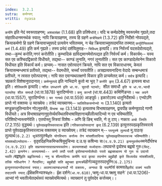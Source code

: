```yaml
---
index:  3.2.1
sutra:  कर्मण्यण्
vritti:  nyasa
---
```


`कर्यणि` इति नेदं स्वरूपग्रहणम्; `अशब्दसंज्ञा` (1.1.68) इति प्रतिषेधात्। यदि च कर्मप्रदेशेषु स्वरूपमेव गृह्यते,तदा संज्ञाविधानमनर्थकं स्यात्; नापि क्रियाग्रहणम्, तस्य हि ग्रहणे `कर्त्रभिप्राये` (1.3.72) इति निर्देशो नोपपद्यते, क्रियाकर्मणो हि ग्रहणे क्रियावाच्युपपदे प्रत्ययेन भवितव्यम्, न चेह क्रियावाच्युपपदमस्ति तस्मात् `कर्त्तुरीप्सिततमं कर्म` (1.4.49) इति कर्म गृह्यते। तस्य प्रभेदं दर्शयितुमाह-- `त्रिविधम्` इत्यादि। तत्र निर्वर्त्त्यं यदसदेवोत्पद्यते, तथा--कुम्भं करोति,नगरं करोतीति। कुम्भादिकं ह्यविद्यमानमेवोत्पद्यत इति निर्वर्त्त्यं कर्म। विकार्यम्-- यस्य सत एव कश्चिदद्विकारो विधीयते, तद्यथा-- काण्डं लुनाति, नगरं लुनातीति। सत एव काण्डादेर्लवनेन विकारो विधीयत इति विकार्यं कर्म। प्राप्यम्-- नासत एवोत्पादनं क्रियते, नापि सत एव विकाराधानम्, केवलं क्रियासम्बन्धमात्रं प्रतीयते, तद्यथा-- वेदमधीते, चर्च्चां परयतीति। अत्रह्यव्ययनादिना वेदादेः सम्बन्धमात्रं प्रतीयते, न त्वसत एवोत्पादनम्। नापि सत एवान्यथालक्षणो विकार इति प्राप्यमेतत् कर्म। `सर्वत्र` इत्यादि। त्रप्रकारे विशेषानुपादानात्। `कर्मण्युपपदे` इति नाभिदाने कुतो मा भूत् ? `कर्त्तरि कृत्` (3.4.67) इत्यस्य बाधा इति।
`शीलिकामि` इत्यादि। `प्शील उपधारणे इति धा.पा. चुरादौ पठ्यते; `शील समाधौ` इति च धा.पा.भ्वादौ पठ्यतेफ् शील समाधौ` (धा.पा.1878) चुरादिर्ण्यन्तः। `कमु कान्तौ` (धा.पा.443) कमिर्णिङन्तः। `भक्ष अदने` (धा.पा.1557), चुरादिर्ण्यन्तः। `चर गत्यर्थः` (धा.पा.559) आङ्पूर्वः। इकारोऽस्य धातुनिर्देशार्थः। एभ्योऽणि प्राप्ते णो वक्तव्यः उ व्याख्येयः। तत्रेदं व्याख्यानम्-- `ज्वलितिकसन्तेभ्यो णः` (3.1.140) इत्यतो मण्डूकप्लुतिन्यायेन णोऽनुवर्त्तते, `विभाषा ग्रहः` (3.1.143) इत्यतश्च विभाषाग्रहणम्, द्वावपीह कर्मण्युपपदे णाणौ विधीयते। अत्र विभाषाग्रहणानुवृत्तेर्व्यवस्थितविभाषाविज्ञानाच्छीलीत्यादिभ्यो ण एव भविष्यतीति, परिशिष्टेभ्यस्त्वणेवेति। एतयोस्तु स्त्रियां विशेषः - अणि हि ङिब् भवति, णे तु टाप्। णकारः `अचो ञ्णिति` (7.2.115) वृद्ध्यर्थः। `पूर्वपदप्रकृतिस्वरत्वञ्च` इति।`गतिकारकोपपदानां कृत्` (6.2.139) इत्युत्तरपदप्रकृतिस्वरत्वे प्राप्ते पूर्वपदप्रकृतिस्वरत्वञ्च वक्तव्यम् उ व्याख्येयम्। तत्रेदं व्याख्यान म्-- `प्तत्पुरुषे तुल्यादौ` मु.पाठःफ् तुल्यार्थ` (6.2.2) सूत्रे `तत्पुरुषे`इति योगविभागः कर्त्तव्यः तेन मांसशीलादिभ्यः पूर्वपदप्रकृतिस्वरत्वञ्च भविष्यतीति। मांसशब्दोऽन्तोदात्तः-- `वृतृवदिहनिकमिप्कषियुमुचिभ्यः द.उ.फ् कषिभ्यः सः` (द.उ.9.21) इत्यनुवर्त्तमाने `मनेर्दीर्घश्च` (द.उ.9.23) इति सप्रत्ययान्तत्वात्प्रत्ययस्वरेण। कल्याणशब्दो मध्योदात्तः-`लघावन्ते द्वयोश्च बह्वषो गुरुः` (फिट्. 2.42) इत्यनेन। अस्यायमर्थः-- अन्ते लघौ परतौ द्वयोश्चान्तयोर्लघ्वोः परतो बह्वच्शब्दस्य यो गुरुः स उदात्तो भवति। `बह्वष्` इति बह्वजित्यर्थः। ननु च शील्यादिभ्यः कर्मणि घञं कृत्वा तदन्तेन बहुव्रीहौ कृते सिध्यत्वेव मांसशीलादि, तत्किं णविधानेन ? नैतदस्ति; बहुव्रीहौ सति बहुभक्षा इत्यत्र `वहोर्नञ्चदुत्तरपदभूम्नि` (6.2.175) इत्युत्तरपदान्तोदात्तत्वं स्यात्। अवश्यञ्चाण्बाधनार्थो णो वक्तव्यः, अन्यथा हि यदा `मांसं कामयते` इतीदं वाक्यं भवति तदाऽणपि स्यात्।
`ईक्षिक्षमिभ्याश्च`इति। `ईक्ष दर्शने` (धा.पा.610), `प्क्षमू-धा.पा.फ्क्षमु सहने` (धा.पा.1206)- आभ्यां णो भवतीत्येतदर्थरूपं व्याख्येयमित्यर्थः। व्याख्यानं तु पूर्ववदेव कर्त्तव्यम्।।


